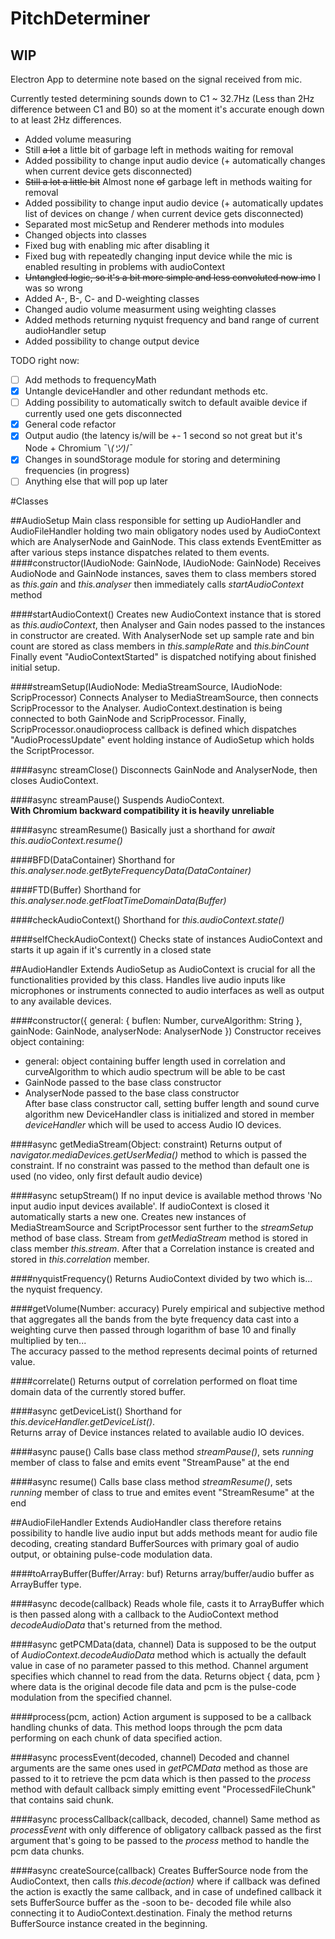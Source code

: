 # PitchDeterminer
## **WIP**
Electron App to determine note based on the signal received from mic.

Currently tested determining sounds down to C1 ~ 32.7Hz (Less than 2Hz difference between C1 and B0)
so at the moment it's accurate enough down to at least 2Hz differences.

- Added volume measuring
- Still ~~a lot~~ a little bit of garbage left in methods waiting for removal
- Added possibility to change input audio device (+ automatically changes when current device gets disconnected)
- ~~Still a lot a little bit~~ Almost none ~~of~~ garbage left in methods waiting for removal
- Added possibility to change input audio device (+ automatically updates list of devices on change / when current device gets disconnected)
- Separated most micSetup and Renderer methods into modules
- Changed objects into classes
- Fixed bug with enabling mic after disabling it
- Fixed bug with repeatedly changing input device while the mic is enabled resulting in problems with audioContext
- ~~Untangled logic, so it's a bit more simple and less convoluted now imo~~ I was so wrong
- Added A-, B-, C- and D-weighting classes
- Changed audio volume measurment using weighting classes
- Added methods returning nyquist frequency and band range of current audioHandler setup
- Added possibility to change output device

TODO right now:
- [ ] Add methods to frequencyMath
- [x] Untangle deviceHandler and other redundant methods etc.
- [ ] Adding possibility to automatically switch to default avaible device if currently used one gets disconnected
- [x] General code refactor
- [x] Output audio (the latency is/will be +- 1 second so not great but it's Node + Chromium ¯\\_(ツ)_/¯
- [x] Changes in soundStorage module for storing and determining frequencies (in progress)
- [ ] Anything else that will pop up later

#Classes

##AudioSetup
Main class responsible for setting up AudioHandler and AudioFileHandler
holding two main obligatory nodes used by AudioContext which are AnalyserNode and GainNode.
This class extends EventEmitter as after various steps instance dispatches related to them events.
####constructor(IAudioNode: GainNode, IAudioNode: GainNode)
Receives AudioNode and GainNode instances, saves them to class members 
stored as *this.gain* and *this.analyser* then immediately calls *startAudioContext* method

####startAudioContext()
Creates new AudioContext instance that is stored as *this.audioContext*, then 
Analyser and Gain nodes passed to the instances in constructor are created.
With AnalyserNode set up sample rate and bin count are stored as class members in
*this.sampleRate* and *this.binCount*
Finally event "AudioContextStarted" is dispatched notifying about finished initial setup.

####streamSetup(IAudioNode: MediaStreamSource, IAudioNode: ScripProcessor)
Connects Analyser to MediaStreamSource, then connects ScripProcessor to the
Analyser. AudioContext.destination is being connected to both GainNode and ScripProcessor.
Finally, ScripProcessor.onaudioprocess callback is defined which dispatches "AudioProcessUpdate" event
holding instance of AudioSetup which holds the ScriptProcessor.

####async streamClose()
Disconnects GainNode and AnalyserNode, then closes AudioContext.

####async streamPause()
Suspends AudioContext.\
**With Chromium backward compatibility it is heavily unreliable**

####async streamResume()
Basically just a shorthand for _await this.audioContext.resume()_

####BFD(DataContainer)
Shorthand for _this.analyser.node.getByteFrequencyData(DataContainer)_

####FTD(Buffer)
Shorthand for _this.analyser.node.getFloatTimeDomainData(Buffer)_

####checkAudioContext()
Shorthand for _this.audioContext.state()_

####selfCheckAudioContext()
Checks state of instances AudioContext and starts it up again if
it's currently in a closed state


##AudioHandler
Extends AudioSetup as AudioContext is crucial for all the functionalities provided by this class. Handles live audio inputs like microphones or instruments connected to
audio interfaces as well as output to any available devices.

####constructor({ general: { buflen: Number, curveAlgorithm: String }, gainNode: GainNode, analyserNode: AnalyserNode })
Constructor receives object containing:
- general: object containing buffer length used in correlation and curveAlgorithm to which audio spectrum will
be able to be cast
- GainNode passed to the base class constructor
- AnalyserNode passed to the base class constructor\
After base class constructor call, setting buffer length and sound curve algorithm new DeviceHandler class
is initialized and stored in member _deviceHandler_ which will be used to access Audio IO devices.

####async getMediaStream(Object: constraint)
Returns output of _navigator.mediaDevices.getUserMedia()_ method to which is passed the 
constraint. If no constraint was passed to the method than default one is used (no video, only
first default audio device)

####async setupStream()
If no input device is available method throws 'No input audio input devices available'.
If audioContext is closed it automatically starts a new one.
Creates new instances of MediaStreamSource and ScriptProcessor sent further to the _streamSetup_ method
of base class.
Stream from _getMediaStream_ method is stored in class member _this.stream_.
After that a Correlation instance is created and stored in _this.correlation_ member. 

####nyquistFrequency()
Returns AudioContext divided by two which is... the nyquist frequency.

####getVolume(Number: accuracy)
Purely empirical and subjective method that aggregates all the bands from the
byte frequency data cast into a weighting curve then passed through logarithm of base 10
and finally multiplied by ten...\
The accuracy passed to the method represents decimal points of returned value.

####correlate()
Returns output of correlation performed on float time domain data of the currently
stored buffer.

####async getDeviceList()
Shorthand for _this.deviceHandler.getDeviceList()_.\
Returns array of Device instances related to available audio IO devices.

####async pause()
Calls base class method _streamPause()_, sets _running_ member of class
to false and emits event "StreamPause" at the end

####async resume()
Calls base class method _streamResume()_, sets _running_ member of class
to true and emites event "StreamResume" at the end

##AudioFileHandler
Extends AudioHandler class therefore retains possibility to handle 
live audio input but adds methods meant for audio file decoding,
creating standard BufferSources with primary goal of audio output, or
obtaining pulse-code modulation data.

####toArrayBuffer(Buffer/Array: buf)
Returns array/buffer/audio buffer as ArrayBuffer type.

####async decode(callback)
Reads whole file, casts it to ArrayBuffer which is then passed along with
a callback to the AudioContext method _decodeAudioData_ that's returned from the method.

####async getPCMData(data, channel)
Data is supposed to be the output of _AudioContext.decodeAudioData_ method
which is actually the default value in case of no parameter passed to this method.
Channel argument specifies which channel to read from the data.
Returns object { data, pcm } where data is the original decode file data and
pcm is the pulse-code modulation from the specified channel.

####process(pcm, action)
Action argument is supposed to be a callback handling chunks of data.
This method loops through the pcm data performing on each chunk of data specified
action.

####async processEvent(decoded, channel)
Decoded and channel arguments are the same ones used in _getPCMData_ method
as those are passed to it to retrieve the pcm data which is then passed to the
_process_ method with default callback simply emitting event "ProcessedFileChunk"
that contains said chunk.

####async processCallback(callback, decoded, channel)
Same method as _processEvent_ with only difference of obligatory callback
passed as the first argument that's going to be passed to the _process_ method
to handle the pcm data chunks.

####async createSource(callback)
Creates BufferSource node from the AudioContext, then calls _this.decode(action)_
where if callback was defined the action is exactly the same callback, and in case
of undefined callback it sets BufferSource buffer as the -soon to be- decoded file
while also connecting it to AudioContext.destination.
Finaly the method returns BufferSource instance created in the beginning.